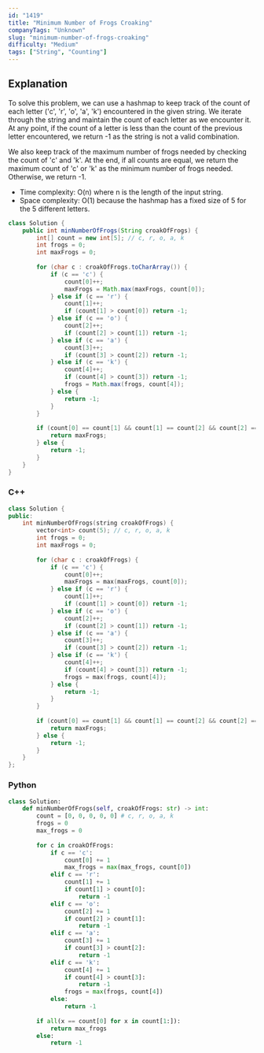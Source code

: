 ```yaml
---
id: "1419"
title: "Minimum Number of Frogs Croaking"
companyTags: "Unknown"
slug: "minimum-number-of-frogs-croaking"
difficulty: "Medium"
tags: ["String", "Counting"]
---
```


## Explanation
To solve this problem, we can use a hashmap to keep track of the count of each letter ('c', 'r', 'o', 'a', 'k') encountered in the given string. We iterate through the string and maintain the count of each letter as we encounter it. At any point, if the count of a letter is less than the count of the previous letter encountered, we return -1 as the string is not a valid combination.

We also keep track of the maximum number of frogs needed by checking the count of 'c' and 'k'. At the end, if all counts are equal, we return the maximum count of 'c' or 'k' as the minimum number of frogs needed. Otherwise, we return -1.

- Time complexity: O(n) where n is the length of the input string.
- Space complexity: O(1) because the hashmap has a fixed size of 5 for the 5 different letters.
```java
class Solution {
    public int minNumberOfFrogs(String croakOfFrogs) {
        int[] count = new int[5]; // c, r, o, a, k
        int frogs = 0;
        int maxFrogs = 0;
        
        for (char c : croakOfFrogs.toCharArray()) {
            if (c == 'c') {
                count[0]++;
                maxFrogs = Math.max(maxFrogs, count[0]);
            } else if (c == 'r') {
                count[1]++;
                if (count[1] > count[0]) return -1;
            } else if (c == 'o') {
                count[2]++;
                if (count[2] > count[1]) return -1;
            } else if (c == 'a') {
                count[3]++;
                if (count[3] > count[2]) return -1;
            } else if (c == 'k') {
                count[4]++;
                if (count[4] > count[3]) return -1;
                frogs = Math.max(frogs, count[4]);
            } else {
                return -1;
            }
        }
        
        if (count[0] == count[1] && count[1] == count[2] && count[2] == count[3] && count[3] == count[4]) {
            return maxFrogs;
        } else {
            return -1;
        }
    }
}
```

### C++
```cpp
class Solution {
public:
    int minNumberOfFrogs(string croakOfFrogs) {
        vector<int> count(5); // c, r, o, a, k
        int frogs = 0;
        int maxFrogs = 0;
        
        for (char c : croakOfFrogs) {
            if (c == 'c') {
                count[0]++;
                maxFrogs = max(maxFrogs, count[0]);
            } else if (c == 'r') {
                count[1]++;
                if (count[1] > count[0]) return -1;
            } else if (c == 'o') {
                count[2]++;
                if (count[2] > count[1]) return -1;
            } else if (c == 'a') {
                count[3]++;
                if (count[3] > count[2]) return -1;
            } else if (c == 'k') {
                count[4]++;
                if (count[4] > count[3]) return -1;
                frogs = max(frogs, count[4]);
            } else {
                return -1;
            }
        }
        
        if (count[0] == count[1] && count[1] == count[2] && count[2] == count[3] && count[3] == count[4]) {
            return maxFrogs;
        } else {
            return -1;
        }
    }
};
```

### Python
```python
class Solution:
    def minNumberOfFrogs(self, croakOfFrogs: str) -> int:
        count = [0, 0, 0, 0, 0] # c, r, o, a, k
        frogs = 0
        max_frogs = 0
        
        for c in croakOfFrogs:
            if c == 'c':
                count[0] += 1
                max_frogs = max(max_frogs, count[0])
            elif c == 'r':
                count[1] += 1
                if count[1] > count[0]:
                    return -1
            elif c == 'o':
                count[2] += 1
                if count[2] > count[1]:
                    return -1
            elif c == 'a':
                count[3] += 1
                if count[3] > count[2]:
                    return -1
            elif c == 'k':
                count[4] += 1
                if count[4] > count[3]:
                    return -1
                frogs = max(frogs, count[4])
            else:
                return -1
        
        if all(x == count[0] for x in count[1:]):
            return max_frogs
        else:
            return -1
```